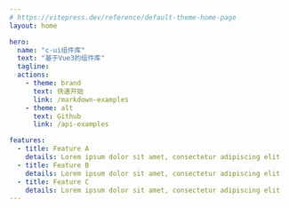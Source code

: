 ```yaml
---
# https://vitepress.dev/reference/default-theme-home-page
layout: home

hero:
  name: "c-ui组件库"
  text: "基于Vue3的组件库"
  tagline: 
  actions:
    - theme: brand
      text: 快速开始
      link: /markdown-examples
    - theme: alt
      text: Github
      link: /api-examples

features:
  - title: Feature A
    details: Lorem ipsum dolor sit amet, consectetur adipiscing elit
  - title: Feature B
    details: Lorem ipsum dolor sit amet, consectetur adipiscing elit
  - title: Feature C
    details: Lorem ipsum dolor sit amet, consectetur adipiscing elit
---
```



